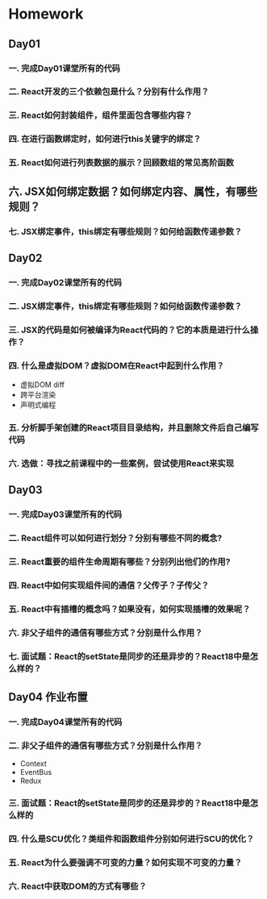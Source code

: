 # Homework

## Day01

### 一. 完成Day01课堂所有的代码

### 二. React开发的三个依赖包是什么？分别有什么作用？

### 三. React如何封装组件，组件里面包含哪些内容？

### 四. 在进行函数绑定时，如何进行this关键字的绑定？

### 五. React如何进行列表数据的展示？回顾数组的常见高阶函数

## 六. JSX如何绑定数据？如何绑定内容、属性，有哪些规则？

### 七. JSX绑定事件，this绑定有哪些规则？如何给函数传递参数？

## Day02

### 一. 完成Day02课堂所有的代码

### 二. JSX绑定事件，this绑定有哪些规则？如何给函数传递参数？

### 三. JSX的代码是如何被编译为React代码的？它的本质是进行什么操作？

### 四. 什么是虚拟DOM？虚拟DOM在React中起到什么作用？

* 虚拟DOM diff
* 跨平台渲染
* 声明式编程

### 五. 分析脚手架创建的React项目目录结构，并且删除文件后自己编写代码

### 六. 选做：寻找之前课程中的一些案例，尝试使用React来实现

## Day03

### 一. 完成Day03课堂所有的代码

### 二. React组件可以如何进行划分？分别有哪些不同的概念?

### 三. React重要的组件生命周期有哪些？分别列出他们的作用?

### 四. React中如何实现组件间的通信？父传子？子传父？

### 五. React中有插槽的概念吗？如果没有，如何实现插槽的效果呢？

### 六. 非父子组件的通信有哪些方式？分别是什么作用？

### 七. 面试题：React的setState是同步的还是异步的？React18中是怎么样的？

## Day04 作业布置

### 一. 完成Day04课堂所有的代码

### 二. 非父子组件的通信有哪些方式？分别是什么作用？

* Context
* EventBus
* Redux

### 三. 面试题：React的setState是同步的还是异步的？React18中是怎么样的

### 四. 什么是SCU优化？类组件和函数组件分别如何进行SCU的优化？

### 五. React为什么要强调不可变的力量？如何实现不可变的力量？

### 六. React中获取DOM的方式有哪些？
